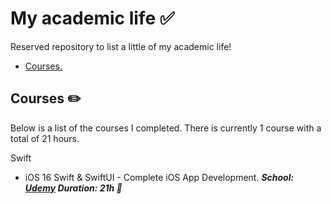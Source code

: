 # My academic life ✅

Reserved repository to list a little of my academic life!

* [Courses. ](#courses)

<a name="courses"></a>
## Courses ✏️
Below is a list of the courses I completed. There is currently 1 course with a total of 21 hours.

Swift
* iOS 16 Swift & SwiftUI - Complete iOS App Development. <b><em>School: <a href="https://www.udemy.com/" target="_blank">Udemy</a> Duration: 21h 📎 </em></b>

